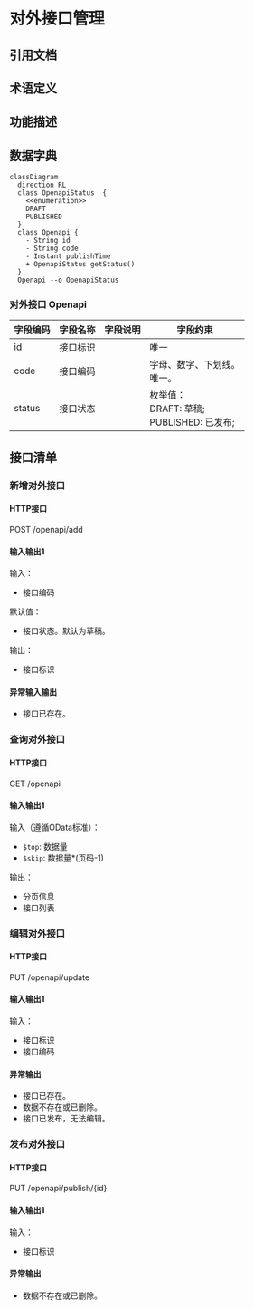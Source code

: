 # 对外接口管理

## 引用文档

## 术语定义

## 功能描述

## 数据字典

```mermaid
classDiagram
  direction RL
  class OpenapiStatus  {
    <<enumeration>>
    DRAFT
    PUBLISHED
  }
  class Openapi {
    - String id
    - String code
    - Instant publishTime
    + OpenapiStatus getStatus()
  }
  Openapi --o OpenapiStatus
```

### 对外接口 Openapi

| 字段编码   | 字段名称 | 字段说明 | 字段约束                                    |
|--------|------|------|-----------------------------------------|
| id     | 接口标识 |      | 唯一                                      |
| code   | 接口编码 |      | 字母、数字、下划线。<br/>唯一。                      |
| status | 接口状态 |      | 枚举值：<br/>DRAFT: 草稿;<br/>PUBLISHED: 已发布; |

## 接口清单

### 新增对外接口

#### HTTP接口

POST /openapi/add

#### 输入输出1

输入：

- 接口编码

默认值：

- 接口状态。默认为草稿。

输出：

- 接口标识

#### 异常输入输出

- 接口已存在。

### 查询对外接口

#### HTTP接口

GET /openapi

#### 输入输出1

输入（遵循OData标准）：

- `$top`: 数据量
- `$skip`: 数据量*(页码-1)

输出：

- 分页信息
- 接口列表

### 编辑对外接口

#### HTTP接口

PUT /openapi/update

#### 输入输出1

输入：

- 接口标识
- 接口编码

#### 异常输出

- 接口已存在。
- 数据不存在或已删除。
- 接口已发布，无法编辑。

### 发布对外接口

#### HTTP接口

PUT /openapi/publish/{id}

#### 输入输出1

输入：

- 接口标识

#### 异常输出

- 数据不存在或已删除。
